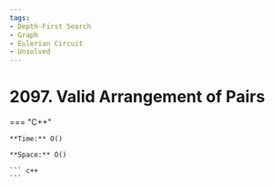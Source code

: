 ```yaml
---
tags:
- Depth-First Search
- Graph
- Eulerian Circuit
- Unsolved
---
```



# 2097. Valid Arrangement of Pairs

=== "C++"

    **Time:** O()

    **Space:** O()

    ``` c++
    ```